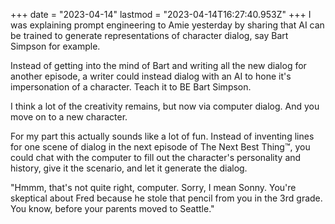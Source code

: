 +++
date = "2023-04-14"
lastmod = "2023-04-14T16:27:40.953Z"
+++
I was explaining prompt engineering to Amie yesterday by sharing that AI can be trained to generate representations of character dialog, say Bart Simpson for example.

Instead of getting into the mind of Bart and writing all the new dialog for another episode, a writer could instead dialog with an AI to hone it's impersonation of a character. Teach it to BE Bart Simpson.

I think a lot of the creativity remains, but now via computer dialog. And you move on to a new character.

For my part this actually sounds like a lot of fun. Instead of inventing lines for one scene of dialog in the next episode of The Next Best Thing™️, you could chat with the computer to fill out the character's personality and history, give it the scenario, and let it generate the dialog.

"Hmmm, that's not quite right, computer. Sorry, I mean Sonny. You're skeptical about Fred because he stole that pencil from you in the 3rd grade. You know, before your parents moved to Seattle."